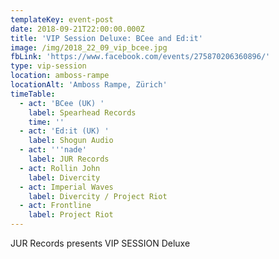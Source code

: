 ```yaml
---
templateKey: event-post
date: 2018-09-21T22:00:00.000Z
title: 'VIP Session Deluxe: BCee and Ed:it'
image: /img/2018_22_09_vip_bcee.jpg
fbLink: 'https://www.facebook.com/events/275870206360896/'
type: vip-session
location: amboss-rampe
locationAlt: 'Amboss Rampe, Zürich'
timeTable:
  - act: 'BCee (UK) '
    label: Spearhead Records
    time: ''
  - act: 'Ed:it (UK) '
    label: Shogun Audio
  - act: '''nade'
    label: JUR Records
  - act: Rollin John
    label: Divercity
  - act: Imperial Waves
    label: Divercity / Project Riot
  - act: Frontline
    label: Project Riot
---
```

JUR Records presents VIP SESSION Deluxe
